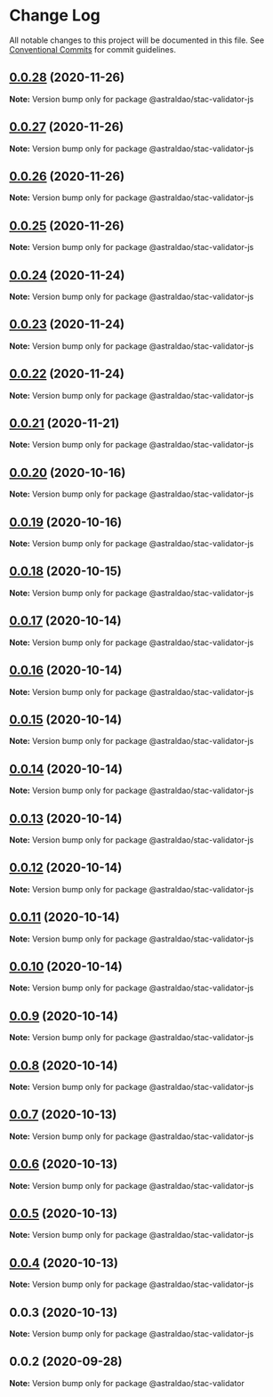 # Change Log

All notable changes to this project will be documented in this file.
See [Conventional Commits](https://conventionalcommits.org) for commit guidelines.

## [0.0.28](https://github.com/astralDAO/astralprotocol/compare/@astraldao/stac-validator-js@0.0.27...@astraldao/stac-validator-js@0.0.28) (2020-11-26)

**Note:** Version bump only for package @astraldao/stac-validator-js





## [0.0.27](https://github.com/astralDAO/astralprotocol/compare/@astraldao/stac-validator-js@0.0.26...@astraldao/stac-validator-js@0.0.27) (2020-11-26)

**Note:** Version bump only for package @astraldao/stac-validator-js





## [0.0.26](https://github.com/astralDAO/astralprotocol/compare/@astraldao/stac-validator-js@0.0.25...@astraldao/stac-validator-js@0.0.26) (2020-11-26)

**Note:** Version bump only for package @astraldao/stac-validator-js





## [0.0.25](https://github.com/astralDAO/astralprotocol/compare/@astraldao/stac-validator-js@0.0.24...@astraldao/stac-validator-js@0.0.25) (2020-11-26)

**Note:** Version bump only for package @astraldao/stac-validator-js





## [0.0.24](https://github.com/astralDAO/astralprotocol/compare/@astraldao/stac-validator-js@0.0.23...@astraldao/stac-validator-js@0.0.24) (2020-11-24)

**Note:** Version bump only for package @astraldao/stac-validator-js





## [0.0.23](https://github.com/astralDAO/astralprotocol/compare/@astraldao/stac-validator-js@0.0.22...@astraldao/stac-validator-js@0.0.23) (2020-11-24)

**Note:** Version bump only for package @astraldao/stac-validator-js





## [0.0.22](https://github.com/astralDAO/astralprotocol/compare/@astraldao/stac-validator-js@0.0.21...@astraldao/stac-validator-js@0.0.22) (2020-11-24)

**Note:** Version bump only for package @astraldao/stac-validator-js





## [0.0.21](https://github.com/astralDAO/astralprotocol/compare/@astraldao/stac-validator-js@0.0.20...@astraldao/stac-validator-js@0.0.21) (2020-11-21)

**Note:** Version bump only for package @astraldao/stac-validator-js





## [0.0.20](https://github.com/astralDAO/astralprotocol/compare/@astraldao/stac-validator-js@0.0.19...@astraldao/stac-validator-js@0.0.20) (2020-10-16)

**Note:** Version bump only for package @astraldao/stac-validator-js





## [0.0.19](https://github.com/astralDAO/astralprotocol/compare/@astraldao/stac-validator-js@0.0.18...@astraldao/stac-validator-js@0.0.19) (2020-10-16)

**Note:** Version bump only for package @astraldao/stac-validator-js





## [0.0.18](https://github.com/astralDAO/astralprotocol/compare/@astraldao/stac-validator-js@0.0.17...@astraldao/stac-validator-js@0.0.18) (2020-10-15)

**Note:** Version bump only for package @astraldao/stac-validator-js





## [0.0.17](https://github.com/astralDAO/astralprotocol/compare/@astraldao/stac-validator-js@0.0.16...@astraldao/stac-validator-js@0.0.17) (2020-10-14)

**Note:** Version bump only for package @astraldao/stac-validator-js





## [0.0.16](https://github.com/astralDAO/astralprotocol/compare/@astraldao/stac-validator-js@0.0.15...@astraldao/stac-validator-js@0.0.16) (2020-10-14)

**Note:** Version bump only for package @astraldao/stac-validator-js





## [0.0.15](https://github.com/astralDAO/astralprotocol/compare/@astraldao/stac-validator-js@0.0.14...@astraldao/stac-validator-js@0.0.15) (2020-10-14)

**Note:** Version bump only for package @astraldao/stac-validator-js





## [0.0.14](https://github.com/astralDAO/astralprotocol/compare/@astraldao/stac-validator-js@0.0.13...@astraldao/stac-validator-js@0.0.14) (2020-10-14)

**Note:** Version bump only for package @astraldao/stac-validator-js





## [0.0.13](https://github.com/astralDAO/astralprotocol/compare/@astraldao/stac-validator-js@0.0.12...@astraldao/stac-validator-js@0.0.13) (2020-10-14)

**Note:** Version bump only for package @astraldao/stac-validator-js





## [0.0.12](https://github.com/astralDAO/astralprotocol/compare/@astraldao/stac-validator-js@0.0.11...@astraldao/stac-validator-js@0.0.12) (2020-10-14)

**Note:** Version bump only for package @astraldao/stac-validator-js





## [0.0.11](https://github.com/astralDAO/astralprotocol/compare/@astraldao/stac-validator-js@0.0.10...@astraldao/stac-validator-js@0.0.11) (2020-10-14)

**Note:** Version bump only for package @astraldao/stac-validator-js





## [0.0.10](https://github.com/astralDAO/astralprotocol/compare/@astraldao/stac-validator-js@0.0.9...@astraldao/stac-validator-js@0.0.10) (2020-10-14)

**Note:** Version bump only for package @astraldao/stac-validator-js





## [0.0.9](https://github.com/astralDAO/astralprotocol/compare/@astraldao/stac-validator-js@0.0.8...@astraldao/stac-validator-js@0.0.9) (2020-10-14)

**Note:** Version bump only for package @astraldao/stac-validator-js





## [0.0.8](https://github.com/astralDAO/astralprotocol/compare/@astraldao/stac-validator-js@0.0.7...@astraldao/stac-validator-js@0.0.8) (2020-10-14)

**Note:** Version bump only for package @astraldao/stac-validator-js





## [0.0.7](https://github.com/astralDAO/astralprotocol/compare/@astraldao/stac-validator-js@0.0.6...@astraldao/stac-validator-js@0.0.7) (2020-10-13)

**Note:** Version bump only for package @astraldao/stac-validator-js





## [0.0.6](https://github.com/astralDAO/astralprotocol/compare/@astraldao/stac-validator-js@0.0.5...@astraldao/stac-validator-js@0.0.6) (2020-10-13)

**Note:** Version bump only for package @astraldao/stac-validator-js





## [0.0.5](https://github.com/astralDAO/astralprotocol/compare/@astraldao/stac-validator-js@0.0.4...@astraldao/stac-validator-js@0.0.5) (2020-10-13)

**Note:** Version bump only for package @astraldao/stac-validator-js





## [0.0.4](https://github.com/astralDAO/astralprotocol/compare/@astraldao/stac-validator-js@0.0.3...@astraldao/stac-validator-js@0.0.4) (2020-10-13)

**Note:** Version bump only for package @astraldao/stac-validator-js





## 0.0.3 (2020-10-13)

**Note:** Version bump only for package @astraldao/stac-validator-js





## 0.0.2 (2020-09-28)

**Note:** Version bump only for package @astraldao/stac-validator
